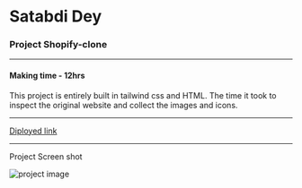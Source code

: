 # Satabdi Dey
### Project Shopify-clone

---
#### Making time - 12hrs
This project is entirely built in tailwind css and HTML. 
The time it took to inspect the original website and collect the images and icons.

---
[Diployed link]()

---
Project Screen shot

![project image](./assets/shopify-clone.png)
